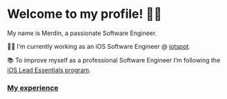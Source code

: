 # Welcome to my profile! 👋🏻 

My name is Merdin, a passionate Software Engineer. 

👨‍💻 I’m currently working as an iOS Software Engineer @ [iotspot](http://iotspot.co). 

📚 To improve myself as a professional Software Engineer I’m following the [iOS Lead Essentials program](https://iosacademy.essentialdeveloper.com/p/ios-lead-essentials/).

### [My experience](https://github.com/Merdin/Merdin/blob/master/resume.md)

